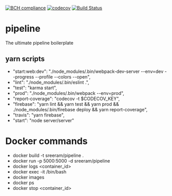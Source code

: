 [![BCH compliance](https://bettercodehub.com/edge/badge/sreerampr/pipeline?branch=master)](https://bettercodehub.com/)
[![codecov](https://codecov.io/gh/sreerampr/pipeline/branch/master/graph/badge.svg)](https://codecov.io/gh/sreerampr/pipeline)
[![Build Status](https://travis-ci.org/sreerampr/pipeline.svg?branch=develop)](https://travis-ci.org/sreerampr/pipeline)

# pipeline
The ultimate pipeline boilerplate

## yarn scripts
* "start:web:dev": "./node_modules/.bin/webpack-dev-server --env=dev --progress --profile --colors --open",
* "lint": "./node_modules/.bin/eslint .",
* "test": "karma start",
* "prod": "./node_modules/.bin/webpack --env=prod",
* "report-coverage": "codecov -t $CODECOV_KEY",
* "firebase": "yarn lint && yarn test && yarn prod && ./node_modules/.bin/firebase deploy && yarn report-coverage",
* "travis": "yarn firebase",
* "start": "node server/server"

# Docker commands
* docker build -t sreeram/pipeline .
* docker run -p 5000:5000 -d sreeram/pipeline
* docker logs <container_id>
* docker exec -it <container id> /bin/bash
* docker images
* docker ps
* docker stop <container_id>
